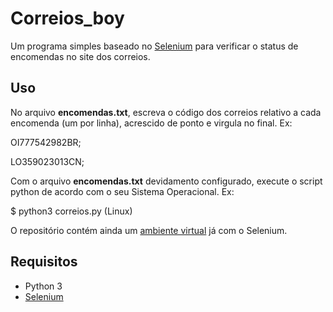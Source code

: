 # Correios_boy

Um programa simples baseado no [Selenium](https://selenium.dev/) para verificar o status de encomendas no site dos correios.


## Uso
No arquivo **encomendas.txt**, escreva o código dos correios relativo a cada encomenda (um por linha), acrescido de ponto e virgula no final.
Ex:

OI777542982BR; 

LO359023013CN;

Com o arquivo **encomendas.txt** devidamento configurado, execute o script python de acordo com o seu Sistema Operacional. 
Ex:

$ python3 correios.py (Linux)

O repositório contém ainda um [ambiente virtual](https://docs.python.org/3/library/venv.html) já com o Selenium.

## Requisitos
* Python 3
* [Selenium](https://selenium.dev/)
